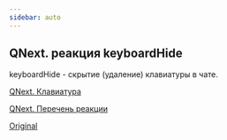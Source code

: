 ```yaml
---
sidebar: auto
---
```


## QNext. реакция keyboardHide

keyboardHide - скрытие (удаление) клавиатуры в чате.



[QNext. Клавиатура](/docs-test/ph/admin/keyboard-about)

[QNext. Перечень реакции](/docs-test/ph/reactions)

[Original](https://telegra.ph/QNext-admin-reaction-keyboardHide-05-08)